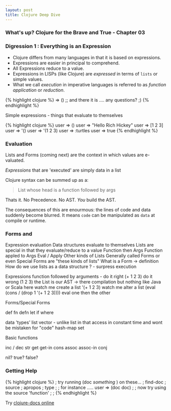 ```yaml
---
layout: post
title: Clojure Deep Dive
---
```


### What's up? Clojure for the Brave and True - Chapter 03


### Digression 1 :  Everything is an Expression 

- Clojure differs from many languages in that it is based on expressions.
- Expressions are easier in principal to comprehend.
- All Expressions reduce to a value.
- Expressions in LISPs (like Clojure) are *expressed* in terms of `lists` or simple values.
- What we call *execution* in imperative languages is referred to as  *function application* or *reduction*.

{% highlight clojure %}
=> () ;; and there it is .... any questions? ;)
{% endhighlight %}

Simple expressions - things that evaluate to themselves

{% highlight clojure %}
user => ()
user => "Hello Rich Hickey"
user => [1 2 3]
user => '()
user => '(1 2 3)
user => :turtles
user => true
{% endhighlight %}

### Evaluation
Lists and Forms (coming next) are the context in which values are e-valuated. 

*Expressions* that are 'executed' are simply data in a list

Clojure syntax can be summed up as a: 

> List whose head is a function followed by args

Thats it. No Precedence. No AST. *You* build the AST.

The consequences of this are enourmous: the lines of code and data suddenly become blurred. It means `code` can be manipulated as `data` at compile or runtime. 



### Forms and 
Expression evaluation
  Data structures evaluate to themselves
  Lists are special in that they evaluate/reduce to a value
    Function then Args
    Function appled to Args
    Eval / Apply
  Other kinds of Lists Generally called Forms or even Special Forms 
    are "these kinds of lists"
    What is a Form -> definition
    How do we use lists as a data structure ? - surpress execution

Expressions
  function followed by arguments -
  do it right (+ 1 2 3)
  do it wrong (1 2 3) 
  the List is our AST -> there compilation but nothing like Java or Scala here
  watch me create a list '(+ 1 2 3)
  watch me alter a list  (eval (cons / (drop 1 '(+ 1 2 3))))
  eval one then the other 

Forms/Special Forms

def
fn
defn
let
if
where

data 'types'
list
vector - unlike list in that access in constant time and wont be mistaken for "code"
hash-map
set


Basic functions

inc / dec 
str
get
get-in
cons
assoc
assoc-in
conj

nil?
true?
false?








### Getting Help 
{% highlight clojure %}
; try running (doc *something* )  on these...
; find-doc
; source
; apropos
; type 
;
; for instance .....
user => (doc doc)
;
; now try using the source 'function'
;
;
{% endhighlight %}

Try [clojure-docs online](http://clojure-doc.com)

